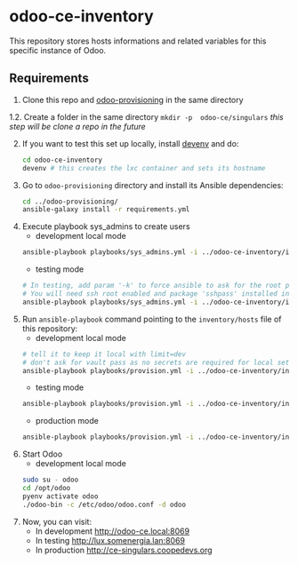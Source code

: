 # odoo-ce-inventory
This repository stores hosts informations and related variables for this specific instance of Odoo.
## Requirements

1. Clone this repo and [odoo-provisioning](https://git.coopdevs.org/coopdevs/odoo/odoo-provisioning/odoo-provisioning) in the same directory

1.2. Create a folder in the same directory `mkdir -p  odoo-ce/singulars` _this step will be clone a repo in the future_

2. If you want to test this set up locally, install [devenv](https://github.com/coopdevs/devenv/) and do:
   ```sh
   cd odoo-ce-inventory
   devenv # this creates the lxc container and sets its hostname
   ```
3. Go to `odoo-provisioning` directory and install its Ansible dependencies:
   ```sh
   cd ../odoo-provisioning/
   ansible-galaxy install -r requirements.yml
   ```
4. Execute playbook sys_admins to create users
   * development local mode
    ```sh
    ansible-playbook playbooks/sys_admins.yml -i ../odoo-ce-inventory/inventory/hosts --limit=dev --user=root
    ```
   * testing mode
    ```sh
    # In testing, add param '-k' to force ansible to ask for the root password
    # You will need ssh root enabled and package 'sshpass' installed in your machine
    ansible-playbook playbooks/sys_admins.yml -i ../odoo-ce-inventory/inventory/hosts --limit=testing --user=root -k
    ```
5. Run `ansible-playbook` command pointing to the `inventory/hosts` file of this repository:
   * development local mode
   ```sh
   # tell it to keep it local with limit=dev
   # don't ask for vault pass as no secrets are required for local setups
   ansible-playbook playbooks/provision.yml -i ../odoo-ce-inventory/inventory/hosts --limit=dev
   ```
   * testing mode
   ```sh
   ansible-playbook playbooks/provision.yml -i ../odoo-ce-inventory/inventory/hosts --ask-vault-pass --limit=testing
   ```
   * production mode
   ```sh
   ansible-playbook playbooks/provision.yml -i ../odoo-ce-inventory/inventory/hosts --ask-vault-pass --limit=production
   ```
6. Start Odoo
   * development local mode
   ```sh
   sudo su - odoo
   cd /opt/odoo
   pyenv activate odoo
   ./odoo-bin -c /etc/odoo/odoo.conf -d odoo
   ```
7. Now, you can visit:
   * In development http://odoo-ce.local:8069
   * In testing http://lux.somenergia.lan:8069
   * In production http://ce-singulars.coopedevs.org
